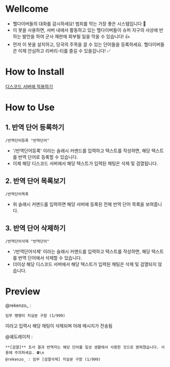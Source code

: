 # Wellcome
- 헬다이버들의 대화를 감시하세요! 범죄를 막는 가장 좋은 시스템입니다 📸
- 이 봇을 사용하면, 서버 내에서 활동하고 있는 헬다이버들이 슈퍼 지구의 사상에 반하는 발언을 하여 군사 재판에 회부될 일을 막을 수 있습니다! 👍
- 먼저 이 봇을 설치하고, 당국의 주목을 끌 수 있는 단어들을 등록하세요. 헬다이버들은 이제 안심하고 리버리-티를 즐길 수 있을겁니다! ✅

# How to Install
[디스코드 서버에 적용하기](https://discord.com/oauth2/authorize?client_id=1247436650666266654)

# How to Use

## 1. 반역 단어 등록하기
```
/반역단어등록 "반역단어"
```
- '/반역단어등록' 이라는 슬래시 커맨드를 입력하고 텍스트를 작성하면, 해당 텍스트를 반역 단어로 등록할 수 있습니다.
- 이제 해당 디스코드 서버에서 해당 텍스트가 입력된 채팅은 삭제 및 검열됩니다.

## 2. 반역 단어 목록보기
```
/반역단어목록
```
- 위 슬래시 커맨드를 입력하면 해당 서버에 등록된 전체 반역 단어 목록을 보여줍니다.

## 3. 반역 단어 삭제하기
```
/반역단어삭제 "반역단어"
```
- '/반역단어삭제' 이라는 슬래시 커맨드를 입력하고 텍스트를 작성하면, 해당 텍스트를 반역 단어에서 삭제할 수 있습니다.
- 더이상 해당 디스코드 서버에서 해당 텍스트가 입력된 채팅은 삭제 및 검열되지 않습니다.

# Preview
@rekenzo_ : 
```
임무 땡땡이 치실분 구함 (1/999)
```
이라고 입력시 해당 채팅이 삭제되며 아래 메시지가 전송됨

@궤도레이저 : 
```
**[검열]** 조사 결과 반역자는 해당 단어를 일상 생활에서 사용한 것으로 밝혀졌습니다. 사용에 주의하세요. ⛔\n
@rekenzo_ : 임무 [검열삭제] 치실분 구함 (1/999)
```
